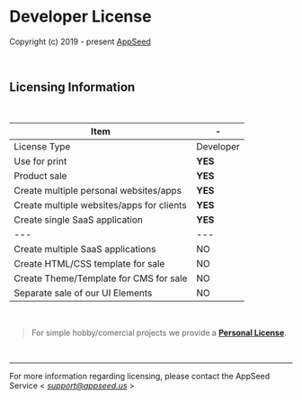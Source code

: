 # Developer License

Copyright (c) 2019 - present [AppSeed](http://appseed.us/)

<br />

## Licensing Information

<br />

| Item | - |
| ---------------------------------- | --- |
| License Type | Developer  |
| Use for print | **YES** |
| Product sale | **YES** |
| Create multiple personal websites/apps | **YES** |  
| Create multiple websites/apps for clients | **YES** |  
| Create single SaaS application | **YES** | 
| --- | --- |
| Create multiple SaaS applications | NO | 
| Create HTML/CSS template for sale | NO |
| Create Theme/Template for CMS for sale | NO |
| Separate sale of our UI Elements | NO |

<br />

> For simple hobby/comercial projects we provide a **[Personal License](https://github.com/app-generator/license-personal)**.

<br />

---
For more information regarding licensing, please contact the AppSeed Service < *support@appseed.us* >
